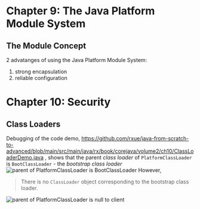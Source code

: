 # Chapter 9: The Java Platform Module System
## The Module Concept
2 advatanges of using the Java Platform Module System:

1. strong encapsulation
2. reliable configuration

# Chapter 10: Security
## Class Loaders
Debugging of the code demo, https://github.com/rxue/java-from-scratch-to-advanced/blob/main/src/main/java/rx/book/corejava/volume2/ch10/ClassLoaderDemo.java , shows that the parent *class loader* of `PlatformClassLoader` is `BootClassLoader` - the *bootstrap class loader*
![parent of PlatformClassLoader is BootClassLoader](https://user-images.githubusercontent.com/3033388/265276131-9679ad16-ddaa-492c-a8b6-ace581a47399.png)
However, 

> There is no `ClassLoader` object corresponding to the bootstrap class loader.

![parent of PlatformClassLoader is null to client](https://user-images.githubusercontent.com/3033388/265276144-e4e11a05-cbee-4552-8d77-88317a3b18ab.png)

